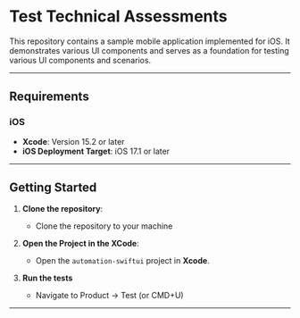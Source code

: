 # Test Technical Assessments

This repository contains a sample mobile application implemented for iOS. It demonstrates various UI components and serves as a foundation for testing various UI components and scenarios.

---

## Requirements

### iOS
- **Xcode**: Version 15.2 or later  
- **iOS Deployment Target**: iOS 17.1 or later  

---

## Getting Started

1. **Clone the repository**:  
   - Clone the repository to your machine

2. **Open the Project in the XCode**:  
   - Open the `automation-swiftui` project in **Xcode**.

3. **Run the tests**
      - Navigate to Product -> Test (or CMD+U)

---
